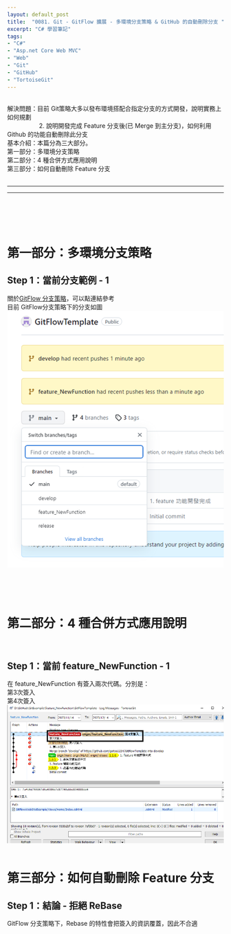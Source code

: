 ```yaml
---
layout: default_post
title:  "0081. Git - GitFlow 擴展 - 多環境分支策略 & GitHub 的自動刪除分支 "
excerpt: "C# 學習筆記"
tags: 
- "C#"
- "Asp.net Core Web MVC"
- "Web"
- "Git"
- "GitHub"
- "TortoiseGit"
---
```

<div class="summary">
<br/>解決問題：目前 Git策略大多以發布環境搭配合指定分支的方式開發，說明實務上如何規劃
<br/>&emsp;&emsp;&emsp;&emsp;&emsp; 2. 說明開發完成 Feature 分支後(已 Merge 到主分支)，如何利用 Github 的功能自動刪除此分支
<br/>基本介紹：本篇分為三大部分。
<br/>第一部分：多環境分支策略
<br/>第二部分：4 種合併方式應用說明
<br/>第三部分：如何自動刪除 Feature 分支

</div>

<div class="title">
    <br/><hr class="titleinner">
	<span></span>
	<hr class="titleinner"><br/>
</div>

<br/><br/>
<h1>第一部分：多環境分支策略</h1>

<h2>Step 1：當前分支範例 - 1</h2>
關於<a href="https://gotoa1234.github.io//2023/11/19/1.html">GitFlow 分支策略</a>，可以點連結參考
<br/>目前 GitFlow分支策略下的分支如圖
<br/> <img src="/assets/image/LearnNote/2023_12_17/001.png"/>
<br/><br/>






<br/><br/>
<h1>第二部分：4 種合併方式應用說明</h1>
<br/>

<h2>Step 1：當前 feature_NewFunction - 1 </h2>
在 feature_NewFunction 有簽入兩次代碼。分別是：
<br/>第3次簽入
<br/>第4次簽入
<br/> <img src="/assets/image/LearnNote/2023_12_17/009.png"/>
<br/><br/>




<h1>第三部分：如何自動刪除 Feature 分支</h1>

<h2>Step 1：結論 - 拒絕 ReBase</h2>
GitFlow 分支策略下，Rebase 的特性會把簽入的資訊覆蓋，因此不合適

<br/><br/>

